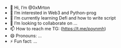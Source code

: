- 👋 Hi, I’m @0xMrton
- 👀 I’m interested in Web3 and Python-prog
- 🌱 I’m currently learning Defi and how to write script
- 💞️ I’m looking to collaborate on ...
- 📫 How to reach me TG: (https://t.me/poynmh)
- 😄 Pronouns: ...
- ⚡ Fun fact: ...

<!---
0xMrton/0xMrton is a ✨ special ✨ repository because its `README.md` (this file) appears on your GitHub profile.
You can click the Preview link to take a look at your changes.
--->
